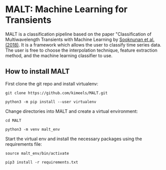 # MALT: Machine Learning for Transients


MALT is a classification pipeline based on the paper "Classification of
Multiwavelength Transients with Machine Learning by [Sooknunan et al. (2018)](https://arxiv.org/abs/1811.08446). It is a framework which allows the user to classify time series data. The user is free to choose the interpolation technique, feature extraction method, and the machine learning classifier to use.


## How to install MALT


First clone the git repo and install virtualenv:
  ```
  git clone https://github.com/kimeels/MALT.git

  python3 -m pip install --user virtualenv
  ```
Change directories into MALT and create a virtual environment:
  ```
  cd MALT

  python3 -m venv malt_env
  ```

Start the virtual env and install the necessary packages using the requirements file:
  ```
  source malt_env/bin/activate

  pip3 install -r requirements.txt
  ```
